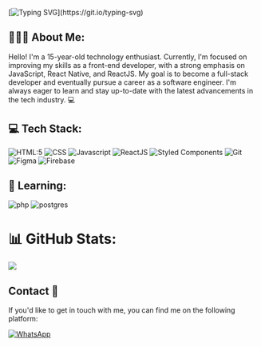 [![Typing SVG](https://readme-typing-svg.demolab.com?font=Fira+Code&pause=1000&color=1AF71C&width=435&lines=Hello%2C+World!;Welcome+to+my+profile.)](https://git.io/typing-svg)

##  👨🏽‍💻 About Me:

Hello! I'm a 15-year-old technology enthusiast. Currently, I'm focused on improving my skills as a front-end developer, with a strong emphasis on JavaScript, React Native, and ReactJS. My goal is to become a full-stack developer and eventually pursue a career as a software engineer. I'm always eager to learn and stay up-to-date with the latest advancements in the tech industry. 💻

## 💻 Tech Stack:

![HTML:5](https://img.shields.io/badge/HTML5-323330?style=for-the-badge&logo=html5&logoColor=E34F26)
![CSS](https://img.shields.io/badge/CSS3-323330?style=for-the-badge&logo=css3&logoColor=1572B6)
![Javascript](https://img.shields.io/badge/JavaScript-323330?style=for-the-badge&logo=javascript&logoColor=F7DF1E)
![ReactJS](https://img.shields.io/badge/Reactjs-323330?style=for-the-badge&logo=react&logoColor=#61DAFB)
![Styled Components](https://img.shields.io/badge/styled--components-323330?style=for-the-badge&logo=styled-components&logoColor=rose)
![Git](https://img.shields.io/badge/GIT-323330?style=for-the-badge&logo=git&logoColor=F05032)
![Figma](https://img.shields.io/badge/figma-323330.svg?style=for-the-badge&logo=figma&logoColor=A5CD39)
![Firebase](https://img.shields.io/badge/firebase-323330.svg?style=for-the-badge&logo=firebase&logoColor=ffa000)

## 📖 Learning:

![php](https://img.shields.io/badge/php-323330.svg?style=for-the-badge&logo=php&logoColor=ADB0F3)
![postgres](https://img.shields.io/badge/PostgresSQL-323330.svg?style=for-the-badge&logo=postgresql&logoColor=1572B6)

# 📊 GitHub Stats:

![](https://github-readme-stats.vercel.app/api/top-langs/?username=Srfreitass&theme=dark&hide_border=false&include_all_commits=false&count_private=false&layout=compact)

## Contact 📱

If you'd like to get in touch with me, you can find me on the following platform:


[![WhatsApp](https://img.shields.io/badge/WhatsApp-%2325D366.svg?style=for-the-badge&logo=WhatsApp&logoColor=white)](https://wa.me/5567996608368)


